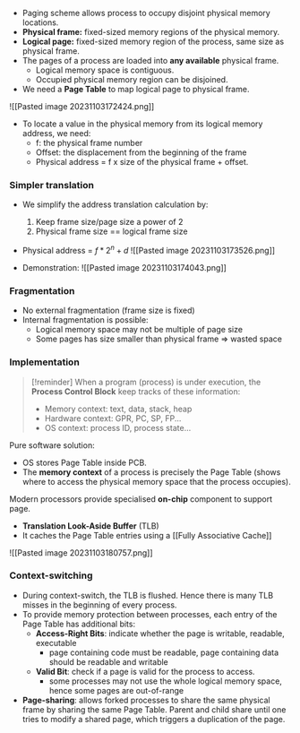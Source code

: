 - Paging scheme allows process to occupy disjoint physical memory locations.
- **Physical frame:** fixed-sized memory regions of the physical memory.
- **Logical page:** fixed-sized memory region of the process, same size as physical frame.
- The pages of a process are loaded into **any available** physical frame.
	- Logical memory space is contiguous.
	- Occupied physical memory region can be disjoined.
- We need a **Page Table** to map logical page to physical frame.

![[Pasted image 20231103172424.png]]

- To locate a value in the physical memory from its logical memory address, we need:
	- f: the physical frame number
	- Offset: the displacement from the beginning of the frame
	- Physical address = f x size of the physical frame + offset.

### Simpler translation

- We simplify the address translation calculation by:
	1. Keep frame size/page size a power of 2
	2. Physical frame size == logical frame size
- Physical address = $f * 2^{n}+ d$ 
![[Pasted image 20231103173526.png]]

- Demonstration:
![[Pasted image 20231103174043.png]]
### Fragmentation

- No external fragmentation (frame size is fixed)
- Internal fragmentation is possible:
	- Logical memory space may not be multiple of page size
	- Some pages has size smaller than physical frame ⇒ wasted space

### Implementation

>[!reminder]
> When a program (process) is under execution, the **Process Control Block** keep tracks of these information:
> - Memory context: text, data, stack, heap
> - Hardware context: GPR, PC, SP, FP... 
> - OS context: process ID, process state...

Pure software solution:
- OS stores Page Table inside PCB.
- The **memory context** of a process is precisely the Page Table (shows where to access the physical memory space that the process occupies).

Modern processors provide specialised **on-chip** component to support page.
- **Translation Look-Aside Buffer** (TLB)
- It caches the Page Table entries using a [[Fully Associative Cache]]

![[Pasted image 20231103180757.png]]

### Context-switching

- During context-switch, the TLB is flushed. Hence there is many TLB misses in the beginning of every process.
- To provide memory protection between processes, each entry of the Page Table has additional bits:
	- **Access-Right Bits**: indicate whether the page is writable, readable, executable 
		- page containing code must be readable, page containing data should be readable and writable
	- **Valid Bit**: check if a page is valid for the process to access.
		- some processes may not use the whole logical memory space, hence some pages are out-of-range
- **Page-sharing**: allows forked processes to share the same physical frame by sharing the same Page Table. Parent and child share until one tries to modify a shared page, which triggers a duplication of the page.


